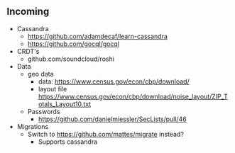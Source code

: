 ## Incoming

- Cassandra
  - https://github.com/adamdecaf/learn-cassandra
  - https://github.com/gocql/gocql
- CRDT's
  - github.com/soundcloud/roshi
- Data
  - geo data
    - data: https://www.census.gov/econ/cbp/download/
    - layout file https://www.census.gov/econ/cbp/download/noise_layout/ZIP_Totals_Layout10.txt
  - Passwords
    - https://github.com/danielmiessler/SecLists/pull/46
- Migrations
  - Switch to https://github.com/mattes/migrate instead?
    - Supports cassandra
